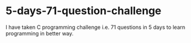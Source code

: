 # 5-days-71-question-challenge
I have taken C programming challenge i.e. 71 questions in 5 days to learn programming in better way.
